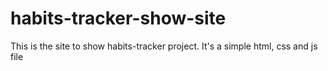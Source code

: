 # habits-tracker-show-site
This is the site to show habits-tracker project. It's a simple html, css and js file
